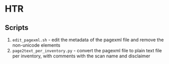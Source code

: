 # HTR

## Scripts

1. `edit_pagexml.sh` - edit the metadata of the pagexml file and remove the non-unicode elements
2. `page2text_per_inventory.py` - convert the pagexml file to plain text file per inventory, with comments with the scan name and disclaimer